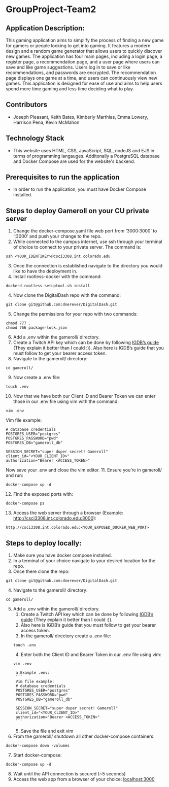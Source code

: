# GroupProject-Team2

## Application Description:

This gaming application aims to simplify the process of finding a new game for gamers or people looking to get into gaming. It features a modern design and a random game generator that allows users to quickly discover new games. The application has four main pages, including a login page, a register page, a recommendation page, and a user page where users can save and like game suggestions. Users log in to save or like recommendations, and passwords are encrypted. The recommendation page displays one game at a time, and users can continuously view new games. This application is designed for ease of use and aims to help users spend more time gaming and less time deciding what to play.

## Contributors

- Joseph Pleasant, Keith Bates, Kimberly Marthias, Emma Lowery, Harrison Pena, Kevin McMahon 

## Technology Stack

- This website uses HTML, CSS, JavaScript, SQL, nodeJS and EJS in terms of programming langauges. Additonally a PostgreSQL database and Docker Compose are used for the website's backend.

## Prerequisites to run the application

- In order to run the application, you must have Docker Compose installed.

## Steps to deploy Gameroll on your CU private server

1. Change the docker-compose.yaml file web port from ‘3000:3000’ to ‘:3000’ and push your change to the repo.
2. While connected to the campus internet, use ssh through your terminal of choice to connect to your private server. The command is:
```
ssh <YOUR_IDENTIKEY>@csci3308.int.colorado.edu
```
3. Once the connection is established navigate to the directory you would like to have the deployment in.
3. Install rootless-docker with the command:
```
dockerd-rootless-setuptool.sh install
```
4. Now clone the DigitalDash repo with the command:
```
git clone git@github.com:dnerever/DigitalDash.git
```
5. Change the permissions for your repo with two commands:
```
chmod 777 .
chmod 766 package-lock.json
```
6. Add a .env within the gameroll/ directory.
7. Create a Twitch API key which can be done by following [IGDB’s guide](https://igdb.github.io/api/references/authentication/) (They explain it better than I could :)). Also here is IGDB’s guide that you must follow to get your bearer access token.
8. Navigate to the gameroll/ directory:
```
cd gameroll/
```
9. Now create a .env file:
```
touch .env
```
10. Now that we have both our Client ID and Bearer Token we can enter those in our .env file using vim with the command:
 ```
 vim .env
 ```
 Vim file example:
 ```
 # database credentials
 POSTGRES_USER="postgres"
 POSTGRES_PASSWORD="pwd"
 POSTGRES_DB="gameroll_db"

 SESSION_SECRET="super duper secret! Gameroll"
 client_id="<YOUR_CLIENT_ID>"
 authorization="Bearer <ACCESS_TOKEN>"
 ```
 Now save your .env and close the vim editor.
11. Ensure you’re in gameroll/ and run:
 ```
 docker-compose up -d
 ```
12. Find the exposed ports with:
 ```
 docker-compose ps
 ```
13. Access the web server through a browser (Example: http://csci3308.int.colorado.edu:3000):
 ```
 http://csci3308.int.colorado.edu:<YOUR_EXPOSED_DOCKER_WEB_PORT>
 ```
<!-- 14. That’s all! Enjoy all of your new games (We do have a hosted version of our application). -->

## Steps to deploy locally:
1. Make sure you have docker compose installed.
2. In a terminal of your choice navigate to your desired location for the repo.
3. Once there clone the repo:
```
git clone git@github.com:dnerever/DigitalDash.git
```
4. Navigate to the gameroll/ directory:
```
cd gameroll/
```
5. Add a .env within the gameroll/ directory.
    1. Create a Twitch API key which can be done by following [IGDB’s guide](https://igdb.github.io/api/references/authentication/) (They explain it better than I could :)).
    2. Also here is IGDB’s guide that you must follow to get your bearer access token.
    3. In the gameroll/ directory create a .env file:
    ```
    touch .env
    ```
    4. Enter both the Client ID and Bearer Token in our .env file using vim:
    ```
    vim .env
    ```
        a.Example .env:
        ```
        Vim file example:
        # database credentials
        POSTGRES_USER="postgres"
        POSTGRES_PASSWORD="pwd"
        POSTGRES_DB="gameroll_db"

        SESSION_SECRET="super duper secret! Gameroll"
        client_id="<YOUR_CLIENT_ID>"
        authorization="Bearer <ACCESS_TOKEN>"
        ```
    5. Save the file and exit vim
6. From the gameroll/ shutdown all other docker-compose containers:
```
docker-compose down -volumes
```
7. Start docker-compose:
```
docker-compose up -d
```
8. Wait until the API connection is secured (~5 seconds)
9. Access the web app from a browser of your choice:
[localhost:3000](localhost:3000)

<!-- **How to run tests**

N/A - to be added at a later date

**Link to application**

N/A - to be added at a later date -->

